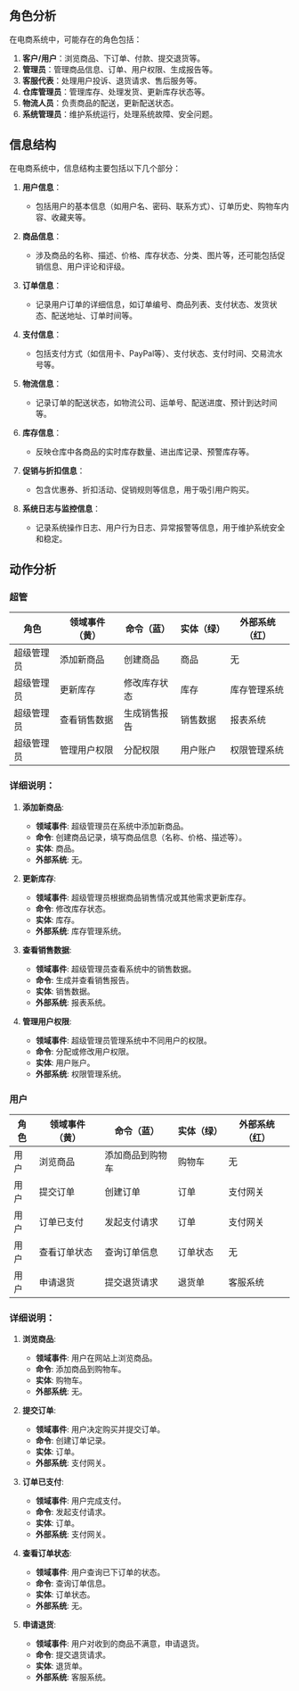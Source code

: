 ## 角色分析
在电商系统中，可能存在的角色包括：

1. **客户/用户**：浏览商品、下订单、付款、提交退货等。
2. **管理员**：管理商品信息、订单、用户权限、生成报告等。
3. **客服代表**：处理用户投诉、退货请求、售后服务等。
4. **仓库管理员**：管理库存、处理发货、更新库存状态等。
5. **物流人员**：负责商品的配送，更新配送状态。
6. **系统管理员**：维护系统运行，处理系统故障、安全问题。






##  信息结构
在电商系统中，信息结构主要包括以下几个部分：

1. **用户信息**：
   - 包括用户的基本信息（如用户名、密码、联系方式）、订单历史、购物车内容、收藏夹等。

2. **商品信息**：
   - 涉及商品的名称、描述、价格、库存状态、分类、图片等，还可能包括促销信息、用户评论和评级。

3. **订单信息**：
   - 记录用户订单的详细信息，如订单编号、商品列表、支付状态、发货状态、配送地址、订单时间等。

4. **支付信息**：
   - 包括支付方式（如信用卡、PayPal等）、支付状态、支付时间、交易流水号等。

5. **物流信息**：
   - 记录订单的配送状态，如物流公司、运单号、配送进度、预计到达时间等。

6. **库存信息**：
   - 反映仓库中各商品的实时库存数量、进出库记录、预警库存等。

7. **促销与折扣信息**：
   - 包含优惠券、折扣活动、促销规则等信息，用于吸引用户购买。

8. **系统日志与监控信息**：
   - 记录系统操作日志、用户行为日志、异常报警等信息，用于维护系统安全和稳定。 

## 动作分析
### 超管


| **角色**          | **领域事件（黄）**        | **命令（蓝）**             | **实体（绿）**     | **外部系统（红）**     |
|-------------------|--------------------------|---------------------------|--------------------|------------------------|
| 超级管理员         | 添加新商品                | 创建商品                   | 商品               | 无                     |
| 超级管理员         | 更新库存                 | 修改库存状态               | 库存               | 库存管理系统           |
| 超级管理员         | 查看销售数据              | 生成销售报告               | 销售数据           | 报表系统               |
| 超级管理员         | 管理用户权限              | 分配权限                   | 用户账户           | 权限管理系统           |


### **详细说明：**

1. **添加新商品**:
   - **领域事件**: 超级管理员在系统中添加新商品。
   - **命令**: 创建商品记录，填写商品信息（名称、价格、描述等）。
   - **实体**: 商品。
   - **外部系统**: 无。

2. **更新库存**:
   - **领域事件**: 超级管理员根据商品销售情况或其他需求更新库存。
   - **命令**: 修改库存状态。
   - **实体**: 库存。
   - **外部系统**: 库存管理系统。

3. **查看销售数据**:
   - **领域事件**: 超级管理员查看系统中的销售数据。
   - **命令**: 生成并查看销售报告。
   - **实体**: 销售数据。
   - **外部系统**: 报表系统。

4. **管理用户权限**:
   - **领域事件**: 超级管理员管理系统中不同用户的权限。
   - **命令**: 分配或修改用户权限。
   - **实体**: 用户账户。
   - **外部系统**: 权限管理系统。


### 用户


| **角色**          | **领域事件（黄）**        | **命令（蓝）**             | **实体（绿）**     | **外部系统（红）**     |
|-------------------|--------------------------|---------------------------|--------------------|------------------------|
| 用户              | 浏览商品                 | 添加商品到购物车           | 购物车             | 无                     |
| 用户              | 提交订单                 | 创建订单                   | 订单               | 支付网关               |
| 用户              | 订单已支付               | 发起支付请求               | 订单               | 支付网关               |
| 用户              | 查看订单状态             | 查询订单信息               | 订单状态           | 无                     |
| 用户              | 申请退货                 | 提交退货请求               | 退货单             | 客服系统               |


### **详细说明：**

1. **浏览商品**:
   - **领域事件**: 用户在网站上浏览商品。
   - **命令**: 添加商品到购物车。
   - **实体**: 购物车。
   - **外部系统**: 无。

2. **提交订单**:
   - **领域事件**: 用户决定购买并提交订单。
   - **命令**: 创建订单记录。
   - **实体**: 订单。
   - **外部系统**: 支付网关。

3. **订单已支付**:
   - **领域事件**: 用户完成支付。
   - **命令**: 发起支付请求。
   - **实体**: 订单。
   - **外部系统**: 支付网关。

4. **查看订单状态**:
   - **领域事件**: 用户查询已下订单的状态。
   - **命令**: 查询订单信息。
   - **实体**: 订单状态。
   - **外部系统**: 无。

5. **申请退货**:
   - **领域事件**: 用户对收到的商品不满意，申请退货。
   - **命令**: 提交退货请求。
   - **实体**: 退货单。
   - **外部系统**: 客服系统。


<!--stackedit_data:
eyJoaXN0b3J5IjpbLTcxMzA5Mzc0NSwtNTE4NTY1MV19
-->